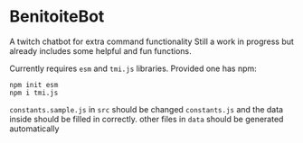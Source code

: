 # BenitoiteBot
A twitch chatbot for extra command functionality
Still a work in progress but already includes some helpful and fun functions.

Currently requires `esm` and `tmi.js` libraries. Provided one has npm:
```
npm init esm
npm i tmi.js
```

`constants.sample.js` in `src` should be changed `constants.js` and the data inside should be filled in correctly.
other files in `data` should be generated automatically
